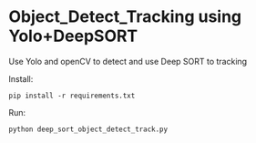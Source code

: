 # Object_Detect_Tracking using Yolo+DeepSORT
Use Yolo and openCV to detect and use Deep SORT to tracking

Install:

```
pip install -r requirements.txt
```

Run:
```
python deep_sort_object_detect_track.py
```
